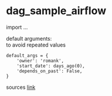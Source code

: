 # dag_sample_airflow

import ...  

default arguments:  
  to avoid repeated values  
```
default_args = {
    'owner': 'romank',
    'start_date': days_ago(0),
    'depends_on_past': False,
}
```

sources
[link](https://www.bigdataschool.ru/blog/apache-airflow-quick-start.html)
